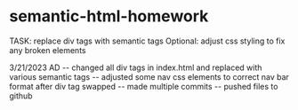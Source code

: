 # semantic-html-homework

TASK: replace div tags with semantic tags
Optional: adjust css styling to fix any broken elements

3/21/2023
AD
-- changed all div tags in index.html and replaced with various semantic tags
-- adjusted some nav css elements to correct nav bar format after div tag swapped
-- made multiple commits
-- pushed files to github